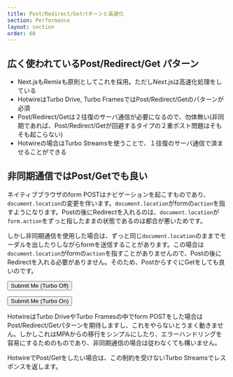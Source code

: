 ```yaml
---
title: Post/Redirect/Getパターンと高速化
section: Performance
layout: section
order: 60
---
```


## 広く使われているPost/Redirect/Get パターン

* Next.jsもRemixも原則としてこれを採用。ただしNext.jsは高速化処理をしている
* HotwireはTurbo Drive, Turbo FramesではPost/Redirect/Getのパターンが必須
* Post/Redirect/Getは２往復のサーバ通信が必要になるので、勿体無い(非同期であれば、Post/Redirect/Getが回避するタイプの２重ポスト問題はそもそも起こらない)
* Hotwireの場合はTurbo Streamsを使うことで、１往復のサーバ通信で済ませることができる

## 非同期通信ではPost/Getでも良い

ネイティブブラウザのform POSTはナビゲーションを起こすものであり、`document.location`の変更を伴います。`document.location`がformの`action`を指すようになります。Postの後にRedirectを入れるのは、`document.location`が`form.action`をずっと指したままの状態であるのは都合が悪いためです。

しかし非同期通信を使用した場合は、ずっと同じ`document.location`のままでモーダルを出したりしながらformを送信することがあります。この場合は`document.location`がformの`action`を指すことがありませんので、Postの後にRedirectを入れる必要がありません。そのため、PostからすぐにGetをしても良いのです。

<form action="foo" method="post" data-turbo="false">
<button type="submit">Submit Me (Turbo Off)</button>
</form>

<form action="foo" method="post" data-turbo="false">
<button type="submit">Submit Me (Turbo On)</button>
</form>

HotwireはTurbo DriveやTurbo Framesの中でform POSTをした場合はPost/Redirect/Getパターンを期待しますし、これをやらないとうまく動きません。しかしこれはMPAからの移行をシンプルにしたり、エラーハンドリングを容易にするためのものであり、非同期通信の場合は従わなくても構いません。

HotwireでPost/Getをしたい場合は、この制約を受けないTurbo Streamsでレスポンスを返します。
